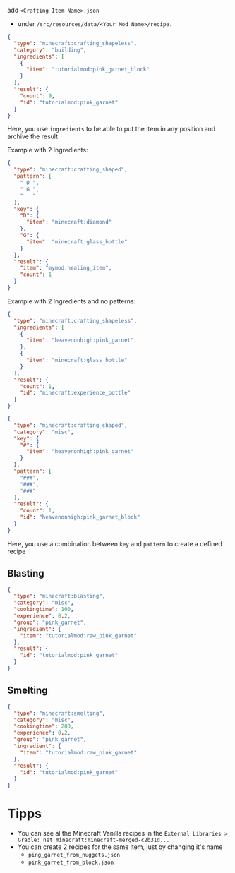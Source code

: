 add `<Crafting Item Name>.json`
- under `/src/resources/data/<Your Mod Name>/recipe.`


```json
{
  "type": "minecraft:crafting_shapeless",
  "category": "building",
  "ingredients": [
    {
      "item": "tutorialmod:pink_garnet_block"
    }
  ],
  "result": {
    "count": 9,
    "id": "tutorialmod:pink_garnet"
  }
}
```
Here, you use `ingredients` to be able to put the item in any position and archive the result


Example with 2 Ingredients:
```json
{
  "type": "minecraft:crafting_shaped",
  "pattern": [
    " D ",
    " G ",
    "   "
  ],
  "key": {
    "D": {
      "item": "minecraft:diamond"
    },
    "G": {
      "item": "minecraft:glass_bottle"
    }
  },
  "result": {
    "item": "mymod:healing_item",
    "count": 1
  }
}
```

Example with 2 Ingredients and no patterns:
```json
{  
  "type": "minecraft:crafting_shapeless",  
  "ingredients": [  
    {  
      "item": "heavenonhigh:pink_garnet"  
    },  
    {  
      "item": "minecraft:glass_bottle"  
    }  
  ],  
  "result": {  
    "count": 1,  
    "id": "minecraft:experience_bottle"  
  }  
}
```

```json
{  
  "type": "minecraft:crafting_shaped",  
  "category": "misc",  
  "key": {  
    "#": {  
      "item": "heavenonhigh:pink_garnet"  
    }  
  },  
  "pattern": [  
    "###",  
    "###",  
    "###"  
  ],  
  "result": {  
    "count": 1,  
    "id": "heavenonhigh:pink_garnet_block"  
  }  
}
```



Here, you use a combination between `key` and `pattern` to create a defined recipe


## Blasting

```json
{
  "type": "minecraft:blasting",
  "category": "misc",
  "cookingtime": 100,
  "experience": 0.2,
  "group": "pink_garnet",
  "ingredient": {
    "item": "tutorialmod:raw_pink_garnet"
  },
  "result": {
    "id": "tutorialmod:pink_garnet"
  }
}
```

## Smelting
```json
{
  "type": "minecraft:smelting",
  "category": "misc",
  "cookingtime": 200,
  "experience": 0.2,
  "group": "pink_garnet",
  "ingredient": {
    "item": "tutorialmod:raw_pink_garnet"
  },
  "result": {
    "id": "tutorialmod:pink_garnet"
  }
}
```

# Tipps
- You can see al the Minecraft Vanilla recipes in the `External Libraries > Gradle: net_minecraft:minecraft-merged-c2b31d...`
- You can create 2 recipes for the same item, just by changing it's name
	- `ping_garnet_from_nuggets.json`
	- `pink_garnet_from_block.json`
